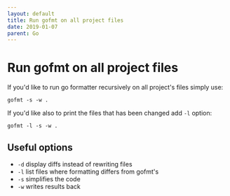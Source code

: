```yaml
---
layout: default
title: Run gofmt on all project files
date: 2019-01-07
parent: Go
---
```


# Run gofmt on all project files

If you'd like to run go formatter recursively on all project's files simply use:

```
gofmt -s -w .
```

If you'd like also to print the files that has been changed add `-l` option:

```
gofmt -l -s -w .
```

## Useful options

  - `-d` display diffs instead of rewriting files
  - `-l` list files where formatting differs from gofmt's
  - `-s` simplifies the code
  - `-w` writes results back
